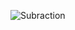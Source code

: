 ![Subraction](https://user-images.githubusercontent.com/70203719/144439074-22d88057-8d06-496a-9592-f2dae691b2be.png)

